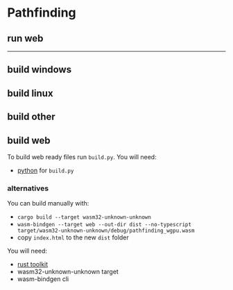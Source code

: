 # Pathfinding

## run web

---

## build windows


## build linux


## build other

## build web
To build web ready files run `build.py`. You will need:
- [python](https://www.python.org/downloads/) for `build.py`

### alternatives
You can build manually with:
- `cargo build --target wasm32-unknown-unknown`
- `wasm-bindgen --target web --out-dir dist --no-typescript target/wasm32-unknown-unknown/debug/pathfinding_wgpu.wasm`
- copy `index.html` to the new `dist` folder

You will need:
- [rust toolkit](https://www.rust-lang.org/tools/install)
- wasm32-unknown-unknown target
- wasm-bindgen cli

